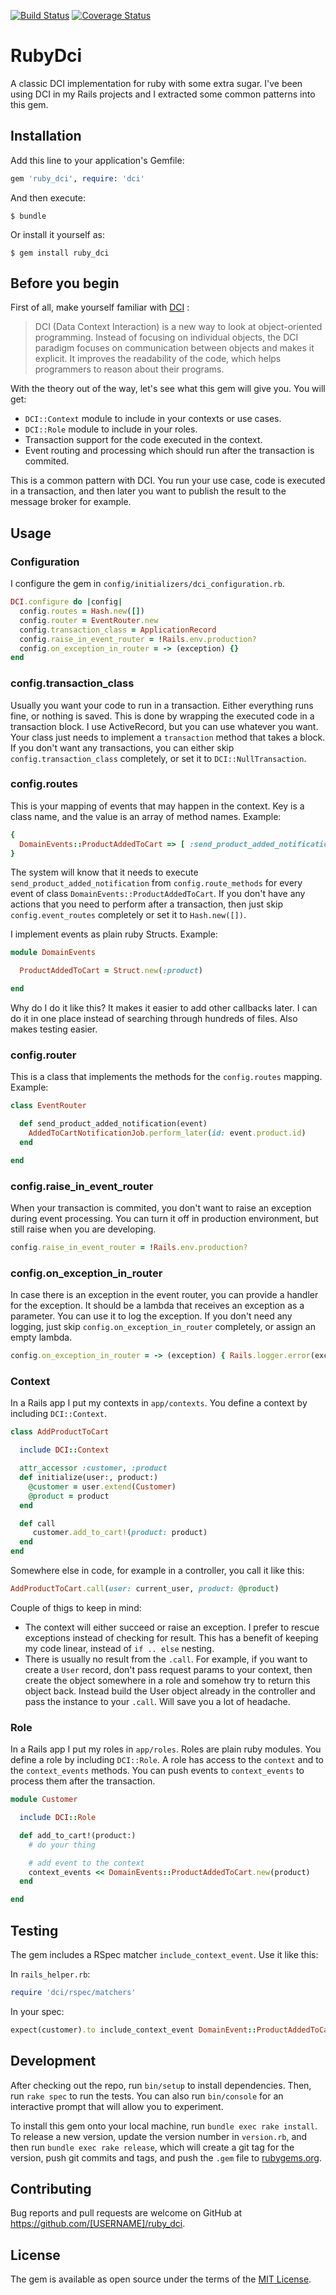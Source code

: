 [![Build Status](https://travis-ci.org/egze/ruby_dci.svg?branch=master)](https://travis-ci.org/egze/ruby_dci)
[![Coverage Status](https://coveralls.io/repos/github/egze/ruby_dci/badge.svg?branch=master)](https://coveralls.io/github/egze/ruby_dci?branch=master)

# RubyDci

A classic DCI implementation for ruby with some extra sugar. I've been using DCI in my Rails projects and I extracted some common patterns into this gem.

## Installation

Add this line to your application's Gemfile:

```ruby
gem 'ruby_dci', require: 'dci'
```

And then execute:

    $ bundle

Or install it yourself as:

    $ gem install ruby_dci

## Before you begin

First of all, make yourself familiar with [DCI](http://dci-in-ruby.info/) :

> DCI (Data Context Interaction) is a new way to look at object-oriented programming. Instead of focusing on individual objects, the DCI paradigm focuses on communication between objects and makes it explicit. It improves the readability of the code, which helps programmers to reason about their programs.

With the theory out of the way, let's see what this gem will give you. You will get:

* `DCI::Context` module to include in your contexts or use cases.
* `DCI::Role` module to include in your roles.
* Transaction support for the code executed in the context.
* Event routing and processing which should run after the transaction is commited.

This is a common pattern with DCI. You run your use case, code is executed in a transaction, and then later you want to publish the result to the message broker for example.

## Usage

### Configuration

I configure the gem in `config/initializers/dci_configuration.rb`.

```ruby
DCI.configure do |config|
  config.routes = Hash.new([])
  config.router = EventRouter.new
  config.transaction_class = ApplicationRecord
  config.raise_in_event_router = !Rails.env.production?
  config.on_exception_in_router = -> (exception) {}
end
```

### config.transaction_class

Usually you want your code to run in a transaction. Either everything runs fine, or nothing is saved. This is done by wrapping the executed code in a transaction block. I use ActiveRecord, but you can use whatever you want. Your class just needs to implement a `transaction` method that takes a block. If you don't want any transactions, you can either skip `config.transaction_class` completely, or set it to `DCI::NullTransaction`.

### config.routes

This is your mapping of events that may happen in the context. Key is a class name, and the value is an array of method names. Example:

```ruby
{
  DomainEvents::ProductAddedToCart => [ :send_product_added_notification ]
}
```

The system will know that it needs to execute `send_product_added_notification` from `config.route_methods` for every event of class `DomainEvents::ProductAddedToCart`. If you don't have any actions that you need to perform after a transaction, then just skip `config.event_routes` completely or set it to `Hash.new([])`.

I implement events as plain ruby Structs. Example:

```ruby
module DomainEvents

  ProductAddedToCart = Struct.new(:product)

end
```

Why do I do it like this? It makes it easier to add other callbacks later. I can do it in one place instead of searching through hundreds of files. Also makes testing easier.

### config.router

This is a class that implements the methods for the `config.routes` mapping. Example:

```ruby
class EventRouter

  def send_product_added_notification(event)
    AddedToCartNotificationJob.perform_later(id: event.product.id)
  end

end
```

### config.raise_in_event_router

When your transaction is commited, you don't want to raise an exception during event processing. You can turn it off in production environment, but still raise when you are developing.

```ruby
config.raise_in_event_router = !Rails.env.production?
```

### config.on_exception_in_router

In case there is an exception in the event router, you can provide a handler for the exception. It should be a lambda that receives an exception as a parameter. You can use it to log the exception. If you don't need any logging, just skip `config.on_exception_in_router` completely, or assign an empty lambda.

```ruby
config.on_exception_in_router = -> (exception) { Rails.logger.error(exception) }
```


### Context

In a Rails app I put my contexts in `app/contexts`. You define a context by including `DCI::Context`.

```ruby
class AddProductToCart

  include DCI::Context

  attr_accessor :customer, :product
  def initialize(user:, product:)
    @customer = user.extend(Customer)
    @product = product
  end

  def call
     customer.add_to_cart!(product: product)
  end
end
```

Somewhere else in code, for example in a controller, you call it like this:
```ruby
AddProductToCart.call(user: current_user, product: @product)
```

Couple of thigs to keep in mind:
* The context will either succeed or raise an exception. I prefer to rescue exceptions instead of checking for result. This has a benefit of keeping my code linear, instead of `if .. else` nesting.
* There is usually no result from the `.call`. For example, if you want to create a `User` record, don't pass request params to your context, then create the object somewhere in a role and somehow try to return this object back. Instead build the User object already in the controller and pass the instance to your `.call`. Will save you a lot of headache.

### Role

In a Rails app I put my roles in `app/roles`. Roles are plain ruby modules. You define a role by including `DCI::Role`. A role has access to the `context` and to the `context_events` methods. You can push events to `context_events` to process them after the transaction.

```ruby
module Customer

  include DCI::Role

  def add_to_cart!(product:)
    # do your thing

    # add event to the context
    context_events << DomainEvents::ProductAddedToCart.new(product)
  end

end
```

## Testing

The gem includes a RSpec matcher `include_context_event`. Use it like this:

In `rails_helper.rb`:
```ruby
require 'dci/rspec/matchers'
```

In your spec:
```ruby
expect(customer).to include_context_event DomainEvent::ProductAddedToCart
```


## Development

After checking out the repo, run `bin/setup` to install dependencies. Then, run `rake spec` to run the tests. You can also run `bin/console` for an interactive prompt that will allow you to experiment.

To install this gem onto your local machine, run `bundle exec rake install`. To release a new version, update the version number in `version.rb`, and then run `bundle exec rake release`, which will create a git tag for the version, push git commits and tags, and push the `.gem` file to [rubygems.org](https://rubygems.org).

## Contributing

Bug reports and pull requests are welcome on GitHub at https://github.com/[USERNAME]/ruby_dci.

## License

The gem is available as open source under the terms of the [MIT License](https://opensource.org/licenses/MIT).
